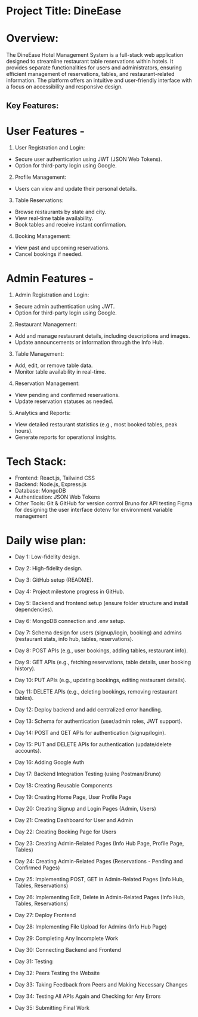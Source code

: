# Project Title:  DineEase

# Overview:
The  DineEase Hotel Management System is a full-stack web application designed to streamline restaurant table reservations within hotels. It provides separate functionalities for users and administrators, ensuring efficient management of reservations, tables, and restaurant-related information. The platform offers an intuitive and user-friendly interface with a focus on accessibility and responsive design.


##  Key Features:

# User Features -

1. User Registration and Login: 
- Secure user authentication using JWT (JSON Web Tokens).
- Option for third-party login using Google.

2. Profile Management: 
- Users can view and update their personal details.

3. Table Reservations:
- Browse restaurants by state and city.
- View real-time table availability.
- Book tables and receive instant confirmation.

4. Booking Management:
- View past and upcoming reservations.
- Cancel bookings if needed.

# Admin Features -

1. Admin Registration and Login:
- Secure admin authentication using JWT.
- Option for third-party login using Google.

2. Restaurant Management:
- Add and manage restaurant details, including descriptions and images.
- Update announcements or information through the Info Hub.

3. Table Management:
- Add, edit, or remove table data.
- Monitor table availability in real-time.

4. Reservation Management:
- View pending and confirmed reservations.
- Update reservation statuses as needed.

5. Analytics and Reports:
- View detailed restaurant statistics (e.g., most booked tables, peak hours).
- Generate reports for operational insights.


# Tech Stack:
- Frontend: React.js, Tailwind CSS
- Backend: Node.js, Express.js
- Database: MongoDB
- Authentication: JSON Web Tokens
- Other Tools:
  Git & GitHub for version control
  Bruno for API testing
  Figma for designing the user interface
  dotenv for environment variable management


# Daily wise plan:

- Day 1: Low-fidelity design.
- Day 2: High-fidelity design.
- Day 3: GitHub setup (README).
- Day 4: Project milestone progress in GitHub.

- Day 5: Backend and frontend setup (ensure folder structure and install dependencies).
- Day 6: MongoDB connection and .env setup.
- Day 7: Schema design for users (signup/login, booking) and admins (restaurant stats, info hub, tables, reservations).
- Day 8: POST APIs (e.g., user bookings, adding tables, restaurant info).
- Day 9: GET APIs (e.g., fetching reservations, table details, user booking history).
- Day 10: PUT APIs (e.g., updating bookings, editing restaurant details).
- Day 11: DELETE APIs (e.g., deleting bookings, removing restaurant tables).
- Day 12: Deploy backend and add centralized error handling.

- Day 13: Schema for authentication (user/admin roles, JWT support).
- Day 14: POST and GET APIs for authentication (signup/login).
- Day 15: PUT and DELETE APIs for authentication (update/delete accounts).
- Day 16: Adding Google Auth
- Day 17: Backend Integration Testing (using Postman/Bruno)
  
- Day 18: Creating Reusable Components
- Day 19: Creating Home Page, User Profile Page
- Day 20: Creating Signup and Login Pages (Admin, Users)
- Day 21: Creating Dashboard for User and Admin
- Day 22: Creating Booking Page for Users
- Day 23: Creating Admin-Related Pages (Info Hub Page, Profile Page, Tables)
- Day 24: Creating Admin-Related Pages (Reservations - Pending and Confirmed Pages)
- Day 25: Implementing POST, GET in Admin-Related Pages (Info Hub, Tables, Reservations)
- Day 26: Implementing Edit, Delete in Admin-Related Pages (Info Hub, Tables, Reservations)
- Day 27: Deploy Frontend

- Day 28: Implementing File Upload for Admins (Info Hub Page)
- Day 29: Completing Any Incomplete Work
- Day 30: Connecting Backend and Frontend
- Day 31: Testing
- Day 32: Peers Testing the Website
- Day 33: Taking Feedback from Peers and Making Necessary Changes
- Day 34: Testing All APIs Again and Checking for Any Errors
- Day 35: Submitting Final Work
